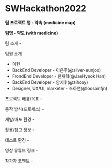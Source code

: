 # SWHackathon2022

<b>팀 프로젝트 명 - 약속 (medicine map)</b>

<b>팀명 - 약도 (with medicine)</b>

팀 소개 -

팀원 소개

- 이현
- BackEnd Developer - 이은주(@silver-eunjoo)
- FrondEnd Developer - 한재혁(@JaeHyeok Han)
- BackEnd Developer - 양지후(@zihooy)
- Designer, UX/UI, marketer - 조하연(@loosainfjn)

프로젝트 배경/목표 -

동작 방식(프로세스) -

개발/배포 환경 -

활용/참고 정보 -

테스트 환경 -

영상 유튜브 링크 -

참가자 코멘트 -

